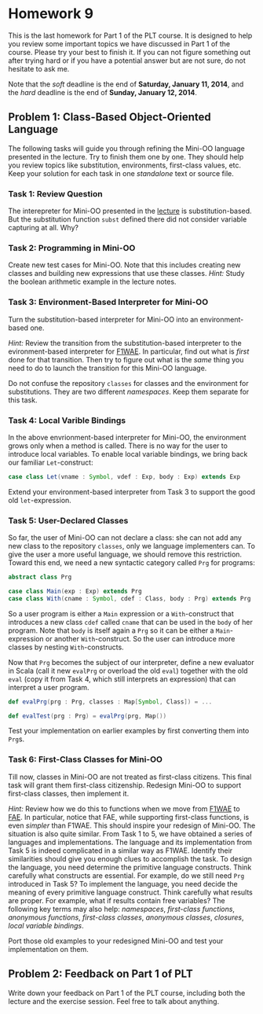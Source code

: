 # Homework 9

This is the last homework for Part 1 of the PLT course.  It is designed to help
you review some important topics we have discussed in Part 1 of the course.
Please try your best to finish it.  If you can not figure something out after
trying hard or if you have a potential answer but are not sure, do not hesitate
to ask me.

Note that the _soft_ deadline is the end of **Saturday, January 11, 2014**, and
the _hard_ deadline is the end of **Sunday, January 12, 2014**.

## Problem 1: Class-Based Object-Oriented Language 

The following tasks will guide you through refining the Mini-OO language
presented in the lecture.  Try to finish them one by one.  They should help you
review topics like substitution, environments, first-class values, etc.  Keep
your solution for each task in one _standalone_ text or source file.

### Task 1: Review Question

The interepreter for Mini-OO presented in the
[lecture](../../lecturenotes/20-OO.scala) is substitution-based.  But the
substitution function `subst` defined there did not consider variable capturing
at all.  Why?

### Task 2: Programming in Mini-OO

Create new test cases for Mini-OO.  Note that this includes creating new
classes and building new expressions that use these classes. _Hint:_ Study the
boolean arithmetic example in the lecture notes.

### Task 3: Environment-Based Interpreter for Mini-OO

Turn the substitution-based interpreter for Mini-OO into an environment-based
one.

_Hint:_ Review the transition from the substitution-based interpreter to the
evironment-based interpreter for [F1WAE](../../lecturenotes/04-f1wae.scala).
In particular, find out what is _first_ done for that transition.  Then try to
figure out what is the _same_ thing you need to do to launch the transition for
this Mini-OO language.

Do not confuse the repository `classes` for classes and the environment for
substitutions.  They are two different _namespaces_.  Keep them separate for
this task.

### Task 4: Local Varible Bindings

In the above envrionment-based interpreter for Mini-OO, the environment grows
only when a method is called.  There is no way for the user to introduce local
variables.  To enable local variable bindings, we bring back our familiar
`Let`-construct:

```scala
case class Let(vname : Symbol, vdef : Exp, body : Exp) extends Exp
```

Extend your environment-based interpreter from Task 3 to support the good old
`let`-expression.

### Task 5: User-Declared Classes

So far, the user of Mini-OO can not declare a class: she can not add any new
class to the repository `classes`, only we language implementers can.  To give
the user a more useful language, we should remove this restriction.  Toward
this end, we need a new syntactic category called `Prg` for programs:

```scala
abstract class Prg

case class Main(exp : Exp) extends Prg
case class With(cname : Symbol, cdef : Class, body : Prg) extends Prg
```

So a user program is either a `Main` expression or a `With`-construct that
introduces a new class `cdef` called `cname` that can be used in the `body` of
her program.  Note that `body` is itself again a `Prg` so it can be either
a `Main`-expression or another `With`-construct.  So the user can introduce
more classes by nesting `With`-constructs.

Now that `Prg` becomes the subject of our interpreter, define a new evaluator
in Scala (call it new `evalPrg` or overload the old `eval`) together with the
old `eval` (copy it from Task 4, which still interprets an expression) that can
interpret a user program.

```scala
def evalPrg(prg : Prg, classes : Map[Symbol, Class]) = ...

def evalTest(prg : Prg) = evalPrg(prg, Map())
```

Test your implementation on earlier examples by first converting them into
`Prg`s.

### Task 6: First-Class Classes for Mini-OO

Till now, classes in Mini-OO are not treated as first-class citizens.  This
final task will grant them first-class citizenship.  Redesign Mini-OO to
support first-class classes, then implement it. 

_Hint:_ Review how we do this to functions when we move from
[F1WAE](../../lecturenotes/04-f1wae.scala) to
[FAE](../../lecturenotes/05-fae.scala).  In particular, notice that FAE, while
supporting first-class functions, is even _simpler_ than F1WAE.  This should
inspire your redesign of Mini-OO.  The situation is also quite similar.  From
Task 1 to 5, we have obtained a series of languages and implementations.  The
language and its implementation from Task 5 is indeed complicated in a similar
way as F1WAE.  Identify their similarities should give you enough clues to
accomplish the task.  To design the language, you need determine the primitive
language constructs.  Think carefully what constructs are essential.  For
example, do we still need `Prg` introduced in Task 5?  To implement the
language, you need decide the meaning of every primitive language construct.
Think carefully what results are proper.  For example, what if results contain
free variables?  The following key terms may also help: _namespaces_,
_first-class functions_, _anonymous functions_, _first-class classes_,
_anonymous classes_, _closures_, _local variable bindings_.

Port those old examples to your redesigned Mini-OO and test your implementation
on them.

## Problem 2: Feedback on Part 1 of PLT

Write down your feedback on Part 1 of the PLT course, including both the
lecture and the exercise session.  Feel free to talk about anything.

